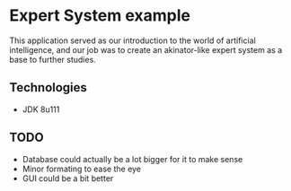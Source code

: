 # Expert System example
This application served as our introduction to the world of artificial intelligence, and our job was to create an akinator-like
expert system as a base to further studies. 

## Technologies
* JDK 8u111

## TODO
* Database could actually be a lot bigger for it to make sense
* Minor formating to ease the eye
* GUI could be a bit better